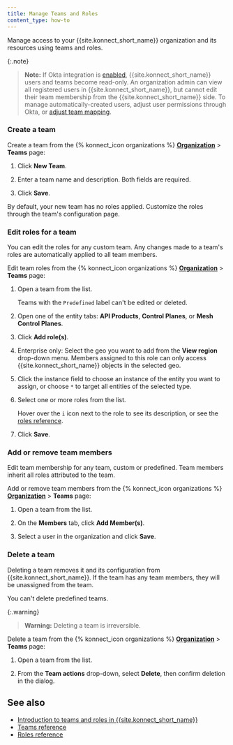 ```yaml
---
title: Manage Teams and Roles
content_type: how-to
---
```


Manage access to your {{site.konnect_short_name}} organization and its
resources using teams and roles.

{:.note}
> **Note:** If Okta integration is [enabled](/konnect/org-management/okta-idp/),
{{site.konnect_short_name}} users and teams become read-only. An organization
admin can view all registered users in {{site.konnect_short_name}}, but cannot
edit their team membership from the {{site.konnect_short_name}} side. To manage
automatically-created users, adjust user permissions through Okta, or
[adjust team mapping](/konnect/org-management/okta-idp/#map-teams-to-groups).

### Create a team

Create a team from the {% konnect_icon organizations %} [**Organization**](https://cloud.konghq.com/organization/) > **Teams** page:

1. Click **New Team**.

1. Enter a team name and description. Both fields are required.

1. Click **Save**.

By default, your new team has no roles applied. Customize the roles through the team's
configuration page.

### Edit roles for a team

You can edit the roles for any custom team. Any changes made to a team's roles
are automatically applied to all team members.

Edit team roles from the {% konnect_icon organizations %} [**Organization**](https://cloud.konghq.com/organization/) > **Teams** page:

1. Open a team from the list.

    Teams with the `Predefined` label can't be edited or deleted.

1. Open one of the entity tabs: **API Products**, **Control Planes**, or **Mesh Control Planes**.

1. Click **Add role(s)**.

1. Enterprise only: Select the geo you want to add from the **View region** drop-down menu. Members assigned to this role can only access {{site.konnect_short_name}} objects in the selected geo.

1. Click the instance field to choose an instance of the entity you want to assign, or choose `*` to target all entities of the selected type.

1. Select one or more roles from the list.

    Hover over the `i` icon next to the role to see its description,
    or see the [roles reference](/konnect/org-management/teams-and-roles/roles-reference/).

1. Click **Save**.


### Add or remove team members

Edit team membership for any team, custom or predefined.
Team members inherit all roles attributed to the team.

Add or remove team members from the {% konnect_icon organizations %} [**Organization**](https://cloud.konghq.com/organization/) > **Teams** page:

1. Open a team from the list.

1. On the **Members** tab, click **Add Member(s)**.

1. Select a user in the organization and click **Save**.

### Delete a team

Deleting a team removes it and its configuration from
{{site.konnect_short_name}}. If the team has any team members, they will be
unassigned from the team.

You can't delete predefined teams.

{:.warning}
> **Warning:** Deleting a team is irreversible.

Delete a team from the {% konnect_icon organizations %} [**Organization**](https://cloud.konghq.com/organization/) > **Teams** page:

1. Open a team from the list.

1. From the **Team actions** drop-down, select **Delete**, then confirm deletion in the dialog.

## See also

* [Introduction to teams and roles in {{site.konnect_short_name}}](/konnect/org-management/teams-and-roles/)
* [Teams reference](/konnect/org-management/teams-and-roles/teams-reference/)
* [Roles reference](/konnect/org-management/teams-and-roles/roles-reference/)
